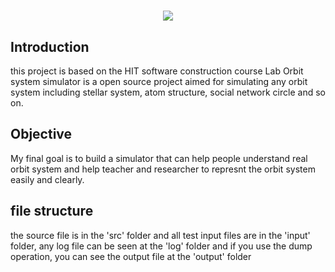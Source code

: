 <h1 align="center">
  <a href="https://www.elenathfgs.github.io"><img src="https://github.com/elenathFGS/hit-1170300529/blob/master/doc/orbit.png"></a>
</h1>

## Introduction
this project is based on the HIT software construction course Lab
Orbit system simulator is a open source project aimed for simulating any orbit system including stellar system, atom structure, social network circle and so on.

## Objective
My final goal is to build a simulator that can help people understand real orbit system and help teacher and researcher to represnt the orbit system easily and clearly.

## file structure
the source file is in the 'src' folder and all test input files are in the 'input' folder, any log file can be seen at the 'log' folder and if you use the dump operation, you can see the output file at the 'output' folder

